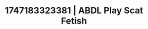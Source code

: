 ---
categories:
- Alt aesthetic girls
- Natural curves
- Whispered desires
- Erotic focus
- Deepthroat
image: /assets/images/1747183323381.webp
layout: post
seo:
  description: Featured content with artistic ABDL Play, Scat Fetish. HD images available.
  keywords: ABDL Play, Scat Fetish
  og_image: /assets/images/1747183323381.webp
  schema_type: VisualArtwork
tags:
- ABDL Play
- Scat Fetish
- '#1747183323381'
title: 1747183323381 | ABDL Play Scat Fetish
---
